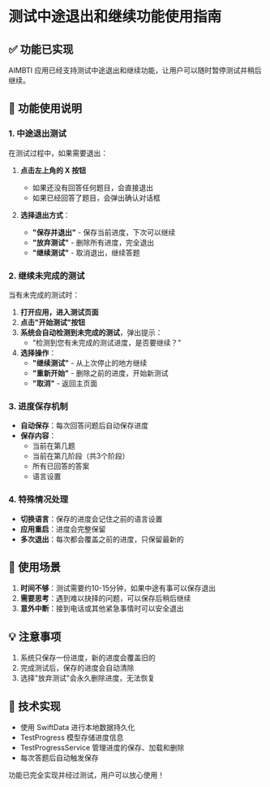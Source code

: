 # 测试中途退出和继续功能使用指南

## ✅ 功能已实现

AIMBTI 应用已经支持测试中途退出和继续功能，让用户可以随时暂停测试并稍后继续。

## 📱 功能使用说明

### 1. 中途退出测试

在测试过程中，如果需要退出：

1. **点击左上角的 X 按钮**
   - 如果还没有回答任何题目，会直接退出
   - 如果已经回答了题目，会弹出确认对话框

2. **选择退出方式**：
   - **"保存并退出"** - 保存当前进度，下次可以继续
   - **"放弃测试"** - 删除所有进度，完全退出
   - **"继续测试"** - 取消退出，继续答题

### 2. 继续未完成的测试

当有未完成的测试时：

1. **打开应用，进入测试页面**
2. **点击"开始测试"按钮**
3. **系统会自动检测到未完成的测试**，弹出提示：
   - "检测到您有未完成的测试进度，是否要继续？"
4. **选择操作**：
   - **"继续测试"** - 从上次停止的地方继续
   - **"重新开始"** - 删除之前的进度，开始新测试
   - **"取消"** - 返回主页面

### 3. 进度保存机制

- **自动保存**：每次回答问题后自动保存进度
- **保存内容**：
  - 当前在第几题
  - 当前在第几阶段（共3个阶段）
  - 所有已回答的答案
  - 语言设置

### 4. 特殊情况处理

- **切换语言**：保存的进度会记住之前的语言设置
- **应用重启**：进度会完整保留
- **多次退出**：每次都会覆盖之前的进度，只保留最新的

## 🎯 使用场景

1. **时间不够**：测试需要约10-15分钟，如果中途有事可以保存退出
2. **需要思考**：遇到难以抉择的问题，可以保存后稍后继续
3. **意外中断**：接到电话或其他紧急事情时可以安全退出

## 💡 注意事项

1. 系统只保存一份进度，新的进度会覆盖旧的
2. 完成测试后，保存的进度会自动清除
3. 选择"放弃测试"会永久删除进度，无法恢复

## 🔧 技术实现

- 使用 SwiftData 进行本地数据持久化
- TestProgress 模型存储进度信息
- TestProgressService 管理进度的保存、加载和删除
- 每次答题后自动触发保存

功能已完全实现并经过测试，用户可以放心使用！